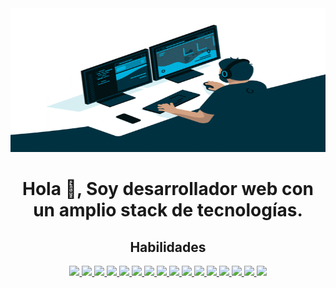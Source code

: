 <div align="center"><img src="/src/developer.gif" width="600px" height="230px" /></div>
<h1 align="center">Hola 👋,  Soy desarrollador web con un amplio stack de tecnologías.</h1>

<section align="center">
  <h2> Habilidades </h2>
<p align="center">
    <a href="#" target="_blank"> <img src="https://img.shields.io/badge/OS-Linux-informational?style=flat&logo=linux&logoColor=white&color=2bbc8a"/> </a>
    <a href="#"> <img src="https://img.shields.io/badge/Code-Python-informational?style=flat&logo=python&logoColor=white&color=e0e63c"/> </a>
    <a href="#"> <img src="https://img.shields.io/badge/Code-JavaScript-informational?style=flat&logo=javascript&logoColor=white&color=e0e63c"/> </a>
    <a href="#"> <img src="https://img.shields.io/badge/Code-C-informational?style=flat&logo=c&logoColor=white&color=e0e63c"/> </a>
    <a href="#"> <img src="https://img.shields.io/badge/Code-C++-informational?style=flat&logo=c++&logoColor=white&color=e0e63c"/> </a>
    <a href="#"> <img src="https://img.shields.io/badge/Code-C%23-informational?style=flat&logo=c%23&logoColor=white&color=e0e63c"/> </a>
    <a href="#"> <img src="https://img.shields.io/badge/Code-Java-informational?style=flat&logo=java&logoColor=white&color=e0e63c"/> </a>
    <a href="#"> <img src="https://img.shields.io/badge/Code-Spring-informational?style=flat&logo=spring&logoColor=white&color=3c60e6"/> </a>
    <a href="#"> <img src="https://img.shields.io/badge/Code-PHP-informational?style=flat&logo=PHP&logoColor=white&color=e0e63c"/> </a>
    <a href="#"> <img src="https://img.shields.io/badge/Code-Laravel-informational?style=flat&logo=laravel&logoColor=white&color=3c60e6"/> </a>
    <a href="#"> <img src="https://img.shields.io/badge/Code-HTML5-informational?style=flat&logo=html5&logoColor=white&color=2bbc8a"/> </a>
    <a href="#"> <img src="https://img.shields.io/badge/Code-Bootstrap-informational?style=flat&logo=bootstrap&logoColor=white&color=2bbc8a"/> </a>
    <a href="#"> <img src="https://img.shields.io/badge/Code-Jquery-informational?style=flat&logo=jquery&logoColor=white&color=e0e63c"/> </a>
    <a href="#"> <img src="https://img.shields.io/badge/Code-typescript-informational?style=flat&logo=typescript&logoColor=white&color=e0e63c"/> </a>
    <a href="#"> <img src="https://img.shields.io/badge/Code-React-informational?style=flat&logo=react&logoColor=white&color=2bbc8a"/> </a>
    <a href="#"> <img src="https://img.shields.io/badge/Tools-GitLab-informational?style=flat&logo=gitlab&logoColor=white&color=2bbc8a"/> </a>   
</p>
</section>
<section align="center">
<!-- <h2 > GitHub Stats</h2> -->

</section>
<!--
**joseluisx10/joseluisx10** is a ✨ _special_ ✨ repository because its `README.md` (this file) appears on your GitHub profile.

Here are some ideas to get you started:

- 🔭 I’m currently searching to my first work as developer front end
- 🌱 I’m currently learning java api and other lenguajes
- 👯 I’m looking to collaborate on ...
- 🤔 I’m looking for help with ...
- 💬 Ask me about ...
- 📫 How to reach me:
- 😄 Pronouns: ...
- ⚡ Fun fact: ...
<!--
